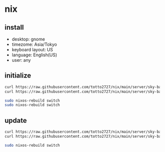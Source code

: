 # nix

## install

- desktop: gnome
- timezome: Asia/Tokyo
- keyboard layout: US
- language: English(US)
- user: any

## initialize

```bash
curl https://raw.githubusercontent.com/totto2727/nix/main/server/sky-barium1/configuration.nix | sudo tee /etc/nixos/configuration.nix
curl https://raw.githubusercontent.com/totto2727/nix/main/server/sky-barium1/flake.nix | sudo tee /etc/nixos/flake.nix

sudo nixos-rebuild switch
sudo nixos-rebuild switch
```

## update

```bash
curl https://raw.githubusercontent.com/totto2727/nix/main/server/sky-barium1/configuration.nix | sudo tee /etc/nixos/configuration.nix
curl https://raw.githubusercontent.com/totto2727/nix/main/server/sky-barium1/flake.nix | sudo tee /etc/nixos/flake.nix

sudo nixos-rebuild switch
```

